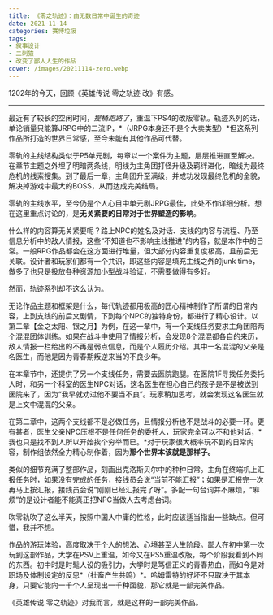 ```yaml
---
title: 《零之轨迹》：由无数日常中诞生的奇迹
date: 2021-11-14
categories: 赛博垃圾
tags: 
- 叙事设计
- 二刺猿
- 改变了鄙人人生的作品
cover: /images/20211114-zero.webp
---
```


1202年的今天，回顾《英雄传说 零之轨迹 改》有感。

<!--more-->

---

最近有了较长的空闲时间，*提桶跑路了*，重温下PS4的改版零轨。轨迹系列的话，单论销量只能算JRPG中的二流IP，*（JRPG本身还不是个大卖类型）*但这系列作品所打造的世界日常感，至今未能有其他作品可代替。

零轨的主线结构类似于P5单元剧，每章以一个案件为主题，层层推进直至解决。在章节主题之外埋了明暗两条线，明线为主角团打怪升级及羁绊进化，暗线为最终危机的线索搜集。到了最后一章，主角团升至满级，并成功发现最终危机的全貌，解决掉游戏中最大的BOSS，从而达成完美结局。

零轨的主线水平，至今仍是个人心目中单元剧JRPG最佳，此处不作详细分析。想在这里重点讨论的，是**无关紧要的日常对于世界塑造的影响**。

什么样的内容算无关紧要呢？路上NPC的姓名及对话、支线的内容与流程、乃至信息分析中的敌人情报，这些“不知道也不影响主线推进”的内容，就是本作中的日常。一般RPG作品都会在这方面进行堆量，但大部分内容重复度极高，且前后无关联。设计者和玩家们都有一个共识，即这些内容是填充主线之外的junk time，做多了也只是投放各种资源加小型战斗验证，不需要做得有多好。

然而，轨迹系列却不这么认为。

无论作品主题和框架是什么，每代轨迹都用极高的匠心精神制作了所谓的日常内容，上到支线的前后文剧情，下到每个NPC的独特身份，都进行了精心设计。以第二章【金之太阳、银之月】为例，在这一章中，有一个支线任务要求主角团陪两个混混团体训练。如果在战斗中使用了情报分析，会发现8个混混都各自的来历，敌人情报一栏给出的不再是弱点信息，而是个人履历介绍。其中一名混混的父亲是名医生，而他是因为青春期叛逆来当的不良少年。

在本章节中，还提供了另一个支线任务，需要去医院跑腿。在医院1F寻找任务委托人时，和另一个科室的医生NPC对话，这名医生在担心自己的孩子是不是被送到医院来了，因为“我早就劝过他不要当不良”。玩家稍加思考，就会发现这名医生就是上文中混混的父亲。

在第二章中，这两个支线都不是必做任务，且情报分析也不是战斗的必要一环。更有甚者，医生父亲NPC压根不是任何任务的委托人，玩家完全可以不和他对话，*我也只是找不到人所以开始挨个穷举而已。*对于玩家很大概率玩不到的日常内容，制作组依然全力精心制作着，因为**那个世界本该就是那样子。**

类似的细节充满了整部作品，刻画出克洛斯贝尔中的种种日常。主角在终端机上汇报任务时，如果没有完成的任务，接线员会说“当前不能汇报”；如果是汇报完一次再马上按汇报，接线员会说“刚刚已经汇报完了呀”。多配一句台词并不麻烦，“麻烦”的是设计者能不能真正把NPC当做人去考虑台词。

吹零轨吹了这么半天，按照中国人中庸的性格，此时应该适当指出一些缺点。但可惜，我并不想。

作品的游玩体验，高度取决于个人的想法、心境甚至人生阶段。鄙人在初中第一次玩到这部作品，大学在PSV上重温，如今又在PS5重温改版，每个阶段我看到不同的东西。初中时是时髦人设的吸引力，大学时是笃信正义的青春热血，而如今是对职场及体制设定的反思*（社畜产生共鸣）*。哈姆雷特的好坏不只取决于其本身，只要它能向一千个人呈现出一千种面貌，那它就是一部完美作品。

《英雄传说 零之轨迹》对我而言，就是这样的一部完美作品。

<br/>

